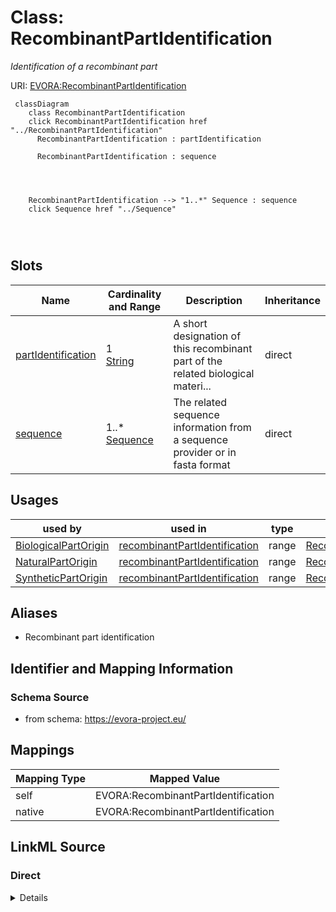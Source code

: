 

# Class: RecombinantPartIdentification


_Identification of a recombinant part_





URI: [EVORA:RecombinantPartIdentification](https://evora-project.eu/RecombinantPartIdentification)






```mermaid
 classDiagram
    class RecombinantPartIdentification
    click RecombinantPartIdentification href "../RecombinantPartIdentification"
      RecombinantPartIdentification : partIdentification
        
      RecombinantPartIdentification : sequence
        
          
    
    
    RecombinantPartIdentification --> "1..*" Sequence : sequence
    click Sequence href "../Sequence"

        
      
```




<!-- no inheritance hierarchy -->


## Slots

| Name | Cardinality and Range | Description | Inheritance |
| ---  | --- | --- | --- |
| [partIdentification](partIdentification.md) | 1 <br/> [String](String.md) | A short designation of this recombinant part of the related biological materi... | direct |
| [sequence](sequence.md) | 1..* <br/> [Sequence](Sequence.md) | The related sequence information from a sequence provider or in fasta format | direct |





## Usages

| used by | used in | type | used |
| ---  | --- | --- | --- |
| [BiologicalPartOrigin](BiologicalPartOrigin.md) | [recombinantPartIdentification](recombinantPartIdentification.md) | range | [RecombinantPartIdentification](RecombinantPartIdentification.md) |
| [NaturalPartOrigin](NaturalPartOrigin.md) | [recombinantPartIdentification](recombinantPartIdentification.md) | range | [RecombinantPartIdentification](RecombinantPartIdentification.md) |
| [SyntheticPartOrigin](SyntheticPartOrigin.md) | [recombinantPartIdentification](recombinantPartIdentification.md) | range | [RecombinantPartIdentification](RecombinantPartIdentification.md) |




## Aliases


* Recombinant part identification



## Identifier and Mapping Information







### Schema Source


* from schema: https://evora-project.eu/




## Mappings

| Mapping Type | Mapped Value |
| ---  | ---  |
| self | EVORA:RecombinantPartIdentification |
| native | EVORA:RecombinantPartIdentification |







## LinkML Source

<!-- TODO: investigate https://stackoverflow.com/questions/37606292/how-to-create-tabbed-code-blocks-in-mkdocs-or-sphinx -->

### Direct

<details>
```yaml
name: RecombinantPartIdentification
description: Identification of a recombinant part
from_schema: https://evora-project.eu/
aliases:
- Recombinant part identification
slots:
- partIdentification
- sequence
slot_usage:
  partIdentification:
    name: partIdentification
    description: A short designation of this recombinant part of the related biological
      material
    aliases:
    - Part identification
    range: string
    required: true
    multivalued: false
  sequence:
    name: sequence
    description: The related sequence information from a sequence provider or in fasta
      format
    aliases:
    - sequence
    range: Sequence
    required: true
    multivalued: true

```
</details>

### Induced

<details>
```yaml
name: RecombinantPartIdentification
description: Identification of a recombinant part
from_schema: https://evora-project.eu/
aliases:
- Recombinant part identification
slot_usage:
  partIdentification:
    name: partIdentification
    description: A short designation of this recombinant part of the related biological
      material
    aliases:
    - Part identification
    range: string
    required: true
    multivalued: false
  sequence:
    name: sequence
    description: The related sequence information from a sequence provider or in fasta
      format
    aliases:
    - sequence
    range: Sequence
    required: true
    multivalued: true
attributes:
  partIdentification:
    name: partIdentification
    description: A short designation of this recombinant part of the related biological
      material
    from_schema: https://evora-project.eu/
    aliases:
    - Part identification
    rank: 1000
    alias: partIdentification
    owner: RecombinantPartIdentification
    domain_of:
    - RecombinantPartIdentification
    range: string
    required: true
    multivalued: false
  sequence:
    name: sequence
    description: The related sequence information from a sequence provider or in fasta
      format
    from_schema: https://evora-project.eu/
    aliases:
    - sequence
    rank: 1000
    alias: sequence
    owner: RecombinantPartIdentification
    domain_of:
    - RecombinantPartIdentification
    - Protein
    - Nucleic Acid
    - Pathogen
    range: Sequence
    required: true
    multivalued: true

```
</details>